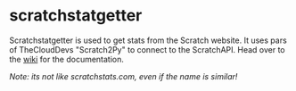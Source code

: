 # scratchstatgetter
Scratchstatgetter is used to get stats from the Scratch website. It uses pars of TheCloudDevs "Scratch2Py" to connect to the ScratchAPI.
Head over to the [wiki]("https://github.com/FuchsCrafter/scratchstats/wiki") for the documentation.

_Note: its not like scratchstats.com, even if the name is similar!_
